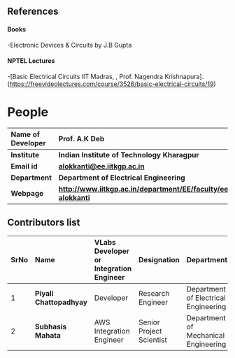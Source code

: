 ## References
#### Books
-Electronic Devices & Circuits by J.B Gupta


#### NPTEL Lectures
-[Basic Electrical Circuits
IIT Madras, , Prof. Nagendra Krishnapura].(https://freevideolectures.com/course/3526/basic-electrical-circuits/19)

# People

<b>Name of Developer | <b> **Prof. A.K Deb**
:--|:--|
<b> Institute | <b>  **Indian Institute of Technology Kharagpur**
<b> Email id|     <b>  **alokkanti@ee.iitkgp.ac.in**
<b> Department |  **Department of Electrical Engineering**
<b>Webpage| <b> http://www.iitkgp.ac.in/department/EE/faculty/ee-alokkanti


## Contributors list

SrNo | Name | VLabs Developer or Integration Engineer | Designation | Department| Institute
:--|:--|:--|:--|:--|:--|
1 | **Piyali Chattopadhyay** | Developer | Research Engineer | Department of Electrical Engineering | IIT Kharagpur | 
2 | **Subhasis Mahata** |  AWS Integration Engineer  | Senior Project Scientist | Department of Mechanical Engineering | IIT Kharagpur |
